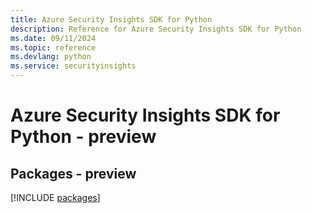 ```yaml
---
title: Azure Security Insights SDK for Python
description: Reference for Azure Security Insights SDK for Python
ms.date: 09/11/2024
ms.topic: reference
ms.devlang: python
ms.service: securityinsights
---
```

# Azure Security Insights SDK for Python - preview
## Packages - preview
[!INCLUDE [packages](security-insights-index.md)]